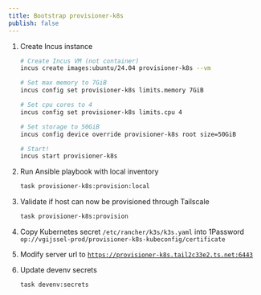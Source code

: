 ```yaml
---
title: Bootstrap provisioner-k8s
publish: false
---
```


1. Create Incus instance

   ```bash
   # Create Incus VM (not container)
   incus create images:ubuntu/24.04 provisioner-k8s --vm

   # Set max memory to 7GiB
   incus config set provisioner-k8s limits.memory 7GiB

   # Set cpu cores to 4
   incus config set provisioner-k8s limits.cpu 4

   # Set storage to 50GiB
   incus config device override provisioner-k8s root size=50GiB

   # Start!
   incus start provisioner-k8s
   ```

1. Run Ansible playbook with local inventory

   ```bash
   task provisioner-k8s:provision:local
   ```

1. Validate if host can now be provisioned through Tailscale

   ```bash
   task provisioner-k8s:provision
   ```

1. Copy Kubernetes secret `/etc/rancher/k3s/k3s.yaml` into 1Password `op://vgijssel-prod/provisioner-k8s-kubeconfig/certificate`
1. Modify server url to [`https://provisioner-k8s.tail2c33e2.ts.net:6443`](https://provisioner-k8s.tail2c33e2.ts.net:6443/)
1. Update devenv secrets
   ```bash
   task devenv:secrets
   ```
